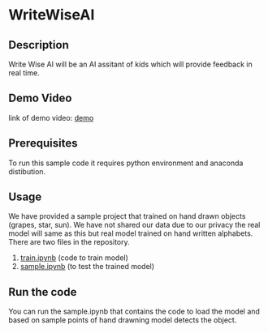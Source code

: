 # WriteWiseAI
## Description
Write Wise AI will be an AI assitant of kids which will provide feedback in real time.
## Demo Video
link of demo video: [demo](https://drive.google.com/file/d/108MlqKiVGaRNrKKTQc3KFVOlDI8ceSXN/view?usp=sharing)

## Prerequisites
To run this sample code it requires python environment and anaconda distibution.
## Usage
We have provided a sample project that trained on hand drawn objects (grapes, star, sun). We have not shared our data due to our privacy the real model will same as this but real model trained on hand written alphabets. 
There are two files in the repository.
1. [train.ipynb](https://github.com/SyedHassan-Ali/WriteWiseAI/blob/main/train.ipynb) (code to train model)
2. [sample.ipynb](https://github.com/SyedHassan-Ali/WriteWiseAI/blob/main/sample.ipynb) (to test the trained model)
## Run the code
You can run the sample.ipynb that contains the code to load the model and based on sample points of hand drawning model detects the object. 

